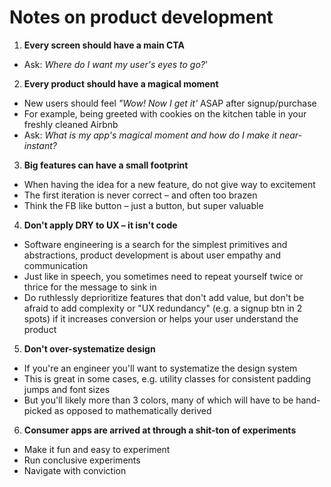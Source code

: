 # Notes on product development

1. **Every screen should have a main CTA**
  * Ask: *Where do I want my user's eyes to go?*'
2. **Every product should have a magical moment**
  * New users should feel *"Wow! Now I get it'* ASAP after signup/purchase
  * For example, being greeted with cookies on the kitchen table in your freshly cleaned Airbnb
  * Ask: *What is my app's magical moment and how do I make it near-instant?*
3. **Big features can have a small footprint**
  * When having the idea for a new feature, do not give way to excitement
  * The first iteration is never correct – and often too brazen
  * Think the FB like button – just a button, but super valuable
4. **Don't apply DRY to UX – it isn't code**
  * Software engineering is a search for the simplest primitives and abstractions, product development is about user empathy and communication
  * Just like in speech, you sometimes need to repeat yourself twice or thrice for the message to sink in
  * Do ruthlessly deprioritize features that don't add value, but don't be afraid to add complexity or "UX redundancy" (e.g. a signup btn in 2 spots) if it increases conversion or helps your user understand the product
5. **Don't over-systematize design**
  * If you're an engineer you'll want to systematize the design system
  * This is great in some cases, e.g. utility classes for consistent padding jumps and font sizes
  * But you'll likely more than 3 colors, many of which will have to be hand-picked as opposed to mathematically derived
6. **Consumer apps are arrived at through a shit-ton of experiments**
  * Make it fun and easy to experiment
  * Run conclusive experiments
  * Navigate with conviction
